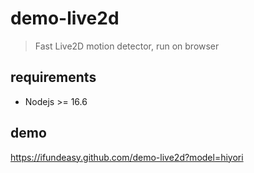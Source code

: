 # demo-live2d
> Fast Live2D motion detector, run on browser

## requirements
* Nodejs >= 16.6

## demo
https://ifundeasy.github.com/demo-live2d?model=hiyori